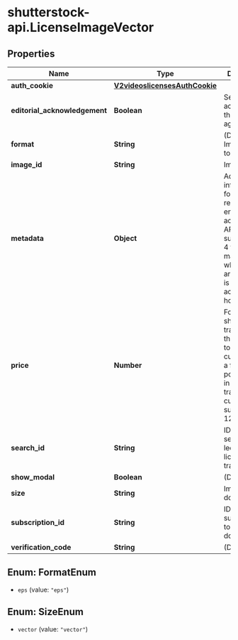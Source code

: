 # shutterstock-api.LicenseImageVector

## Properties
Name | Type | Description | Notes
------------ | ------------- | ------------- | -------------
**auth_cookie** | [**V2videoslicensesAuthCookie**](V2videoslicensesAuthCookie.md) |  | [optional] 
**editorial_acknowledgement** | **Boolean** | Set to true to acknowledge the editorial agreement | [optional] 
**format** | **String** | (Deprecated) Image format to download | [optional] [default to 'eps']
**image_id** | **String** | Image ID | 
**metadata** | **Object** | Additional information for license requests for enterprise accounts and API subscriptions, 4 fields maximum; which fields are required is set by the account holder | [optional] 
**price** | **Number** | For revenue-sharing transactions, the final cost to the end customer as a floating-point number in the transaction currency, such as 12.34 | [optional] 
**search_id** | **String** | ID of the search that led to this licensing transaction | [optional] 
**show_modal** | **Boolean** | (Deprecated) | [optional] 
**size** | **String** | Image size to download | [optional] 
**subscription_id** | **String** | ID of the subscription to use for the download. | [optional] 
**verification_code** | **String** | (Deprecated) | [optional] 


<a name="FormatEnum"></a>
## Enum: FormatEnum


* `eps` (value: `"eps"`)




<a name="SizeEnum"></a>
## Enum: SizeEnum


* `vector` (value: `"vector"`)




